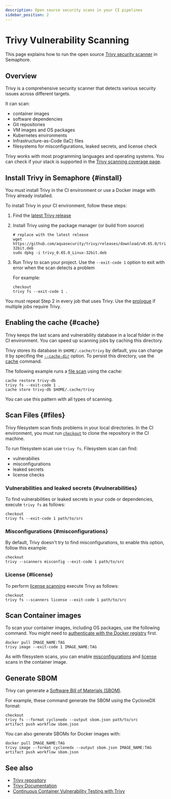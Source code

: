 ```yaml
---
description: Open source security scans in your CI pipelines
sidebar_position: 2
---
```


# Trivy Vulnerability Scanning







This page explains how to run the open source [Trivy security scanner](https://github.com/aquasecurity/trivy) in Semaphore.

## Overview

Trivy is a comprehensive security scanner that detects various security issues across different targets.

It can scan:

- container images
- software dependencies
- Git repositories
- VM images and OS packages
- Kubernetes environments
- Infrastructure-as-Code (IaC) files
- filesystems for misconfigurations, leaked secrets, and license check

Trivy works with most programming languages and operating systems. You can check if your stack is supported in the [Trivy scanning coverage page](https://trivy.dev/latest/docs/coverage/).

## Install Trivy in Semaphore {#install}

You must install Trivy in the CI environment or use a Docker image with Trivy already installed.

To install Trivy in your CI environment, follow these steps:

<Steps>

1. Find the [latest Trivy release](https://github.com/aquasecurity/trivy/releases)
2. Install Trivy using the package manager (or build from source)

    ```shell
    # replace with the latest release
    wget https://github.com/aquasecurity/trivy/releases/download/v0.65.0/trivy_0.65.0_Linux-32bit.deb
    sudo dpkg -i trivy_0.65.0_Linux-32bit.deb
    ```

3. Run Trivy to scan your project. Use the `--exit-code 1` option to exit with error when the scan detects a problem

    For example:

    ```shell
    checkout
    trivy fs --exit-code 1 .
    ```

</Steps>

You must repeat Step 2 in every job that uses Trivy. Use the [prologue](../pipelines#prologue) if multiple jobs require Trivy.

## Enabling the cache {#cache}

Trivy keeps the last scans and vulnerability database in a local folder in the CI environment. You can speed up scanning jobs by caching this directory.

Trivy stores its database in `$HOME/.cache/trivy` by default, you can change it by specifing the [`--cache-dir`](https://trivy.dev/latest/docs/configuration/cache/) option. To persist this directory, use the [cache](../cache) command.

The following example runs a [file scan](#files) using the cache:

```shell
cache restore trivy-db
trivy fs --exit-code 1 .
cache store trivy-db $HOME/.cache/trivy
```

You can use this pattern with all types of scanning.

## Scan Files {#files}

Trivy filesystem scan finds problems in your local directories. In the CI environment, you must run [`checkout`](../../reference/toolbox#checkout) to clone the repository in the CI machine.

To run filesystem scan use `trivy fs`.
Filesystem scan can find:

- vulnerabilies
- misconfigurations
- leaked secrets
- license checks

### Vulnerabilities and leaked secrets {#vulnerabilities}

To find vulnerabilities or leaked secrets in your code or dependencies, execute `trivy fs` as follows:

```shell
checkout
trivy fs --exit-code 1 path/to/src 
```

### Misconfigurations {#misconfigurations}

By default, Trivy doesn't try to find misconfigurations, to enable this option, follow this example:

```shell
checkout
trivy --scanners misconfig --exit-code 1 path/to/src
```

### License {#license}

To perform [license scanning](https://trivy.dev/latest/docs/scanner/license/) execute Trivy as follows:

```shell
checkout
trivy fs --scanners license --exit-code 1 path/to/src
```

## Scan Container images

To scan your container images, including OS packages, use the following command. You might need to [authenticate with the Docker registry](../containers/docker#auth) first.

```shell
docker pull IMAGE_NAME:TAG
trivy image --exit-code 1 IMAGE_NAME:TAG
```

As with filesystem scans, you can enable [misconfigurations](#misconfigurations) and [license](#license) scans in the container image.

## Generate SBOM

Trivy can generate a [Software Bill of Materials (SBOM)](https://trivy.dev/latest/docs/supply-chain/sbom/).

For example, these command generate the SBOM using the CycloneDX format:

```shell
checkout
trivy fs --format cyclonedx --output sbom.json path/to/src
artifact push workflow sbom.json
```

You can also generate SBOMs for Docker images with:

```shell
docker pull IMAGE_NAME:TAG
trivy image --format cyclonedx --output sbom.json IMAGE_NAME:TAG
artifact push workflow sbom.json
```

## See also

- [Trivy repository](https://github.com/aquasecurity/trivy)
- [Trivy Documentation](https://trivy.dev/latest/docs/)
- [Continuous Container Vulnerability Testing with Trivy](https://semaphore.io/blog/continuous-container-vulnerability-testing-with-trivy#h-vulnerability-testing-for-dependencies)
